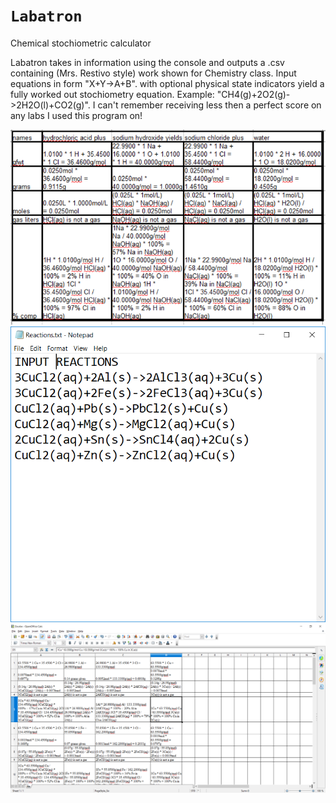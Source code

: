 # `Labatron`
Chemical stochiometric calculator

Labatron takes in information using the console and outputs a .csv containing (Mrs. Restivo style) work shown for Chemistry class. Input equations in form "X+Y->A+B". with optional physical state indicators yield a fully worked out stochiometry equation. Example: "CH4(g)+2O2(g)->2H2O(l)+CO2(g)". I can't remember receiving less then a perfect score on any labs I used this program on!

![](Capture4.PNG)
![](Capture2.PNG)
![](Capture3.PNG)
